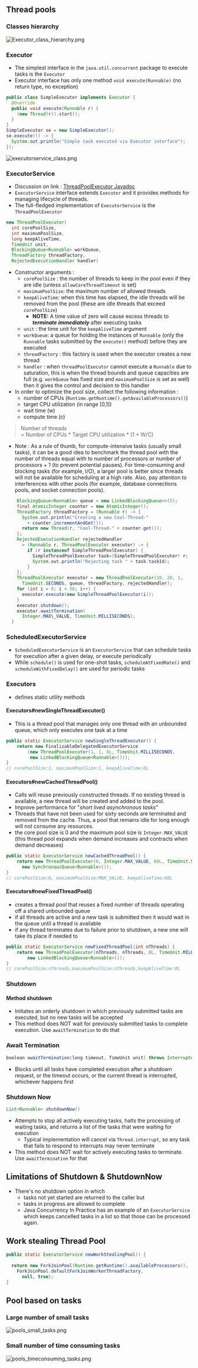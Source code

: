 ## Thread pools

### Classes hierarchy
![Executor_class_hierarchy.png](Executor_class_hierarchy.png)

### Executor
- The simplest interface in the `java.util.concurrent` package to execute tasks is the `Executor`
- Executor interface has only one method `void execute(Runnable)` (no return type, no exception)
```java
public class SimpleExecutor implements Executor {  
  @Override  
  public void execute(Runnable r) {  
    (new Thread(r)).start();  
  }  
}  
SimpleExecutor se = new SimpleExecutor();  
se.execute(() -> {  
  System.out.println("Simple task executed via Executor interface");  
});
```

![executorservice_class.png](executorservice_class.png)
### ExecutorService
- Discussion on link : [ThreadPoolExecutor Javadoc](https://docs.oracle.com/en/java/javase/11/docs/api/java.base/java/util/concurrent/ThreadPoolExecutor.html)
- `ExecutorService` interface extends `Executor` and it provides methods for managing lifecycle of threads.
- The full-fledged implementation of `ExecutorService` is the `ThreadPoolExecutor`
```java
new ThreadPoolExecutor(  
  int corePoolSize,  
  int maximumPoolSize,  
  long keepAliveTime,  
  TimeUnit unit,  
  BlockingQueue<Runnable> workQueue,  
  ThreadFactory threadFactory,  
  RejectedExecutionHandler handler)
```
- Constructor arguments : 
	- `corePoolSize` : the number of threads to keep in the pool even if they are idle (unless `allowCoreThreadTimeout` is set)
	- `maximumPoolSize`: the maximum number of allowed threads
	- `keepAliveTime`: when this time has elapsed, the idle threads will be removed from the pool (these are idle threads that exceed `corePoolSize`) 
		- **NOTE:** A time value of zero will cause excess threads to ***terminate immediately*** after executing tasks
	- `unit` : the time unit for the `keepAliveTime` argument
	- `workQueue`: a queue for holding the instances of `Runnable` (only the `Runnable` tasks submitted by the `execute()` method) before they are executed
	- `threadFactory` : this factory is used when the executor creates a new thread
	- `handler` : when `threadPoolExecutor` cannot execute a `Runnable` due to saturation, this is when the thread bounds and queue capacities are full (e.g. `workQueue` has fixed size and `maximumPoolSize` is set as well) then it gives the control and decision to this handler
- In order to optimize the pool size, collect the following information : 
	- number of CPUs (`Runtime.getRuntime().getAvailableProcessors()`)
	- target CPU utilization (in range [0,1])
	- wait time (w)
	- compute time (c)
> Number of threads   
  = Number of CPUs \* Target CPU utilization \* (1 + W/C)
- Note : As a rule of thumb, for compute-intensive tasks (usually small tasks), it can be a good idea to benchmark the thread pool with the number of threads equal with to number of processors or number of processors + 1 (to prevent potential pauses). For time-consuming and blocking tasks (for example, I/O), a larger pool is better since threads will not be available for scheduling at a high rate. Also, pay attention to interferences with other pools (for example, database connections pools, and socket connection pools).
```java
    BlockingQueue<Runnable> queue = new LinkedBlockingQueue<>(5);  
    final AtomicInteger counter = new AtomicInteger();  
    ThreadFactory threadFactory = (Runnable r) -> {  
      System.out.println("Creating a new Cool-Thread-"   
        + counter.incrementAndGet());  
      return new Thread(r, "Cool-Thread-" + counter.get());  
    };  
    RejectedExecutionHandler rejectedHandler  
      = (Runnable r, ThreadPoolExecutor executor) -> {  
        if (r instanceof SimpleThreadPoolExecutor) {  
          SimpleThreadPoolExecutor task=(SimpleThreadPoolExecutor) r;  
          System.out.println("Rejecting task " + task.taskId);  
        }  
    };  
    ThreadPoolExecutor executor = new ThreadPoolExecutor(10, 20, 1,  
      TimeUnit.SECONDS, queue, threadFactory, rejectedHandler);  
    for (int i = 0; i < 50; i++) {  
      executor.execute(new SimpleThreadPoolExecutor(i));  
    }  
    executor.shutdown();  
    executor.awaitTermination(  
      Integer.MAX\_VALUE, TimeUnit.MILLISECONDS);  
  }
```

### ScheduledExecutorService
- `ScheduledExecutorService` is an `ExecutorService` that can schedule tasks for execution after a given delay, or execute periodically
- While `schedule()` is used for one-shot tasks, `scheduleAtFixedRate()` and `scheduleWithFixedDelay()` are used for periodic tasks

### Executors
- defines static utility methods
#### Executors#newSingleThreadExecutor()
- This is a thread pool that manages only one thread with an unbounded queue, which only executes one task at a time
```java
public static ExecutorService newSingleThreadExecutor() {  
    return new FinalizableDelegatedExecutorService  
        (new ThreadPoolExecutor(1, 1, 0L, TimeUnit.MILLISECONDS,  
		 new LinkedBlockingQueue<Runnable>()));  
}
// corePoolSize:1, maximumPoolSize:1, keepAliveTime:0L
```

#### Executors#newCachedThreadPool()
- Calls will reuse previously constructed threads. If no existing thread is available, a new thread will be created and added to the pool.  
- Improve performance for "*short lived asynchronous tasks*" 
- Threads that have not been used for sixty seconds are terminated and removed from  the cache. Thus, a pool that remains idle for long enough will not consume any resources.
- the core pool size is 0 and the maximum pool size is `Integer.MAX_VALUE` (this thread pool expands when demand increases and contracts when demand decreases)
```java
public static ExecutorService newCachedThreadPool() {  
    return new ThreadPoolExecutor(0, Integer.MAX_VALUE, 60L, TimeUnit.SECONDS,
      new SynchronousQueue<Runnable>());  
}
// corePoolSize:0, maximumPoolSize:MAX_VALUE, keepAliveTime:60L
```

#### Executors#newFixedThreadPool()
- creates a thread pool that reuses a fixed number of threads operating off a shared unbounded queue
- if all threads are active and a new task is submitted then it would wait in the queue until a thread is available
- if any thread terminates due to failure prior to shutdown, a new one will take its place if needed to 
```java
public static ExecutorService newFixedThreadPool(int nThreads) {  
    return new ThreadPoolExecutor(nThreads, nThreads, 0L, TimeUnit.MILLISECONDS 
 		new LinkedBlockingQueue<Runnable>());  
}
// corePoolSize:nThreads,maximumPoolSize:nThreads,keepAliveTime:0L
```

### Shutdown
#### Method shutdown
- Initiates an orderly shutdown in which previously submitted tasks are executed, but no new tasks will be accepted
- This method does NOT wait for previously submitted tasks to complete execution. Use `awaitTermination` to do that

### Await Termination
```java
boolean awaitTermination(long timeout, TimeUnit unit) throws InterruptedException
```
- Blocks until all tasks have completed execution after a shutdown request, or the timeout occurs, or the current thread is interrupted, whichever happens first

### Shutdown Now
```java
List<Runnable> shutdownNow()
```
- Attempts to stop all actively executing tasks, halts the processing of waiting tasks, and returns a list of the tasks that were waiting for execution
	- Typical implementation will cancel via `Thread.interrupt`, so any task that fails to respond to interrupts may never terminate
- This method does NOT wait for actively executing tasks to terminate. Use `awaitTermination` for that

## Limitations of Shutdown & ShutdownNow
- There's no shutdown option in which 
	- tasks not yet started are returned to the caller but
	- tasks in progress are allowed to complete
	- Java Concurrency In Practice has an example of an `ExecutorService` which keeps cancelled tasks in a list so that those can be processed again.

## Work stealing Thread Pool
```java
public static ExecutorService newWorkStealingPool() {  
  
  return new ForkJoinPool(Runtime.getRuntime().availableProcessors(),  
    ForkJoinPool.defaultForkJoinWorkerThreadFactory,  
      null, true);  
}
```

## Pool based on tasks
### Large number of small tasks
![pools_small_tasks.png](pools_small_tasks.png)

### Small number of time consuming tasks
![pools_timeconsuming_tasks.png](pools_timeconsuming_tasks.png)